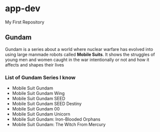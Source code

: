 # app-dev
My First Repository
## Gundam
Gundam is a series about a world where nuclear warfare has evolved into using large manmade robots called **Mobile Suits**. It shows the struggles of young men and women caught in the war intentionally or not and how it affects and shapes their lives
### List of Gundam Series I know
- Mobile Suit Gundam
- Mobile Suit Gundam Wing
- Mobile Suit Gundam SEED
- Mobile Suit Gundam SEED Destiny
- Mobile Suit Gundam 00
- Mobile Suit Gundam Unicorn
- Mobile Suit Gundam: Iron-Blooded Orphans
- Mobile Suit Gundam: The Witch From Mercury
